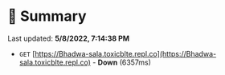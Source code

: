 # 📖 Summary
Last updated: **5/8/2022, 7:14:38 PM**

- `GET` [https://Bhadwa-sala.toxicblte.repl.co](https://Bhadwa-sala.toxicblte.repl.co) - **Down** (6357ms)

